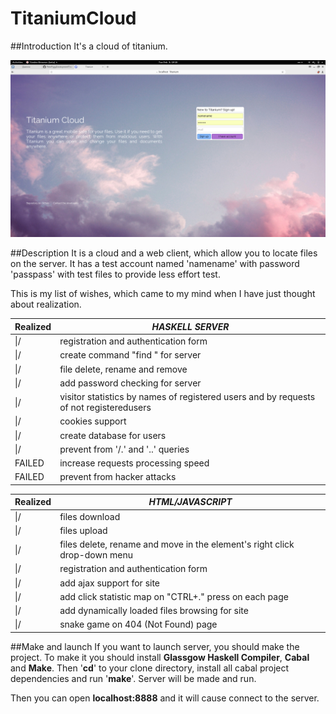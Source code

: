 # TitaniumCloud
##Introduction
It's a cloud of titanium.

![Screenshot](resource/images/screenshot.png)

##Description
It is a cloud and a web client, which allow you to locate files on the server. It has a test account named 'namename' with password 'passpass' with test files to provide less effort test.

This is my list of wishes, which came to my mind when I have just thought about realization.

|Realized|*HASKELL SERVER*|
|----|----|
|\|/ |registration and authentication form|
|\|/ |create command "find <username>" for server|
|\|/ |file delete, rename and remove|
|\|/ |add password checking for server|
|\|/ |visitor statistics by names of registered users and by requests of not registeredusers|
|\|/ |cookies support|
|\|/ |create database for users|
|\|/ |prevent from '/.' and '..' queries|
|FAILED |increase requests processing speed|
|FAILED |prevent from hacker attacks|

|Realized|*HTML/JAVASCRIPT*|
|----|----|
|\|/ |files download|
|\|/ |files upload|
|\|/ |files delete, rename and move in the element's right click drop-down menu|
|\|/ |registration and authentication form|
|\|/ |add ajax support for site|
|\|/ |add click statistic map on "CTRL+." press on each page|
|\|/ |add dynamically loaded files browsing for site|
|\|/ |snake game on 404 (Not Found) page|

##Make and launch
If you want to launch server, you should make the project. 
To make it you should install **Glassgow Haskell Compiler**, **Cabal** and **Make**. Then '**cd**' to your clone directory, install all cabal project dependencies and run '**make**'. Server will be made and run.

Then you can open **localhost:8888** and it will cause connect to the server.
